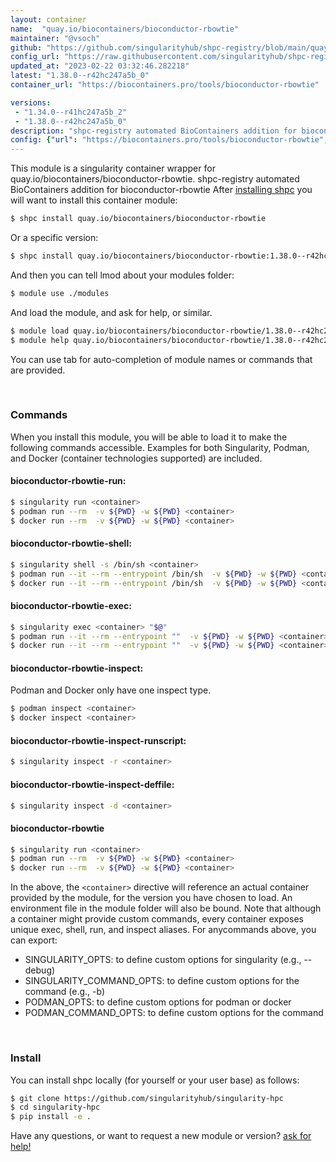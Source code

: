 ```yaml
---
layout: container
name:  "quay.io/biocontainers/bioconductor-rbowtie"
maintainer: "@vsoch"
github: "https://github.com/singularityhub/shpc-registry/blob/main/quay.io/biocontainers/bioconductor-rbowtie/container.yaml"
config_url: "https://raw.githubusercontent.com/singularityhub/shpc-registry/main/quay.io/biocontainers/bioconductor-rbowtie/container.yaml"
updated_at: "2023-02-22 03:32:46.282218"
latest: "1.38.0--r42hc247a5b_0"
container_url: "https://biocontainers.pro/tools/bioconductor-rbowtie"

versions:
 - "1.34.0--r41hc247a5b_2"
 - "1.38.0--r42hc247a5b_0"
description: "shpc-registry automated BioContainers addition for bioconductor-rbowtie"
config: {"url": "https://biocontainers.pro/tools/bioconductor-rbowtie", "maintainer": "@vsoch", "description": "shpc-registry automated BioContainers addition for bioconductor-rbowtie", "latest": {"1.38.0--r42hc247a5b_0": "sha256:49f957bbdde1fc9aad2cc37cbca44d1ebf102e42c6a6388126276672c01c3973"}, "tags": {"1.34.0--r41hc247a5b_2": "sha256:a469cf2c0dec56cee3d3af3ff11472b92335fd8a15d9f0290e571bc66c4794e6", "1.38.0--r42hc247a5b_0": "sha256:49f957bbdde1fc9aad2cc37cbca44d1ebf102e42c6a6388126276672c01c3973"}, "docker": "quay.io/biocontainers/bioconductor-rbowtie"}
---
```


This module is a singularity container wrapper for quay.io/biocontainers/bioconductor-rbowtie.
shpc-registry automated BioContainers addition for bioconductor-rbowtie
After [installing shpc](#install) you will want to install this container module:


```bash
$ shpc install quay.io/biocontainers/bioconductor-rbowtie
```

Or a specific version:

```bash
$ shpc install quay.io/biocontainers/bioconductor-rbowtie:1.38.0--r42hc247a5b_0
```

And then you can tell lmod about your modules folder:

```bash
$ module use ./modules
```

And load the module, and ask for help, or similar.

```bash
$ module load quay.io/biocontainers/bioconductor-rbowtie/1.38.0--r42hc247a5b_0
$ module help quay.io/biocontainers/bioconductor-rbowtie/1.38.0--r42hc247a5b_0
```

You can use tab for auto-completion of module names or commands that are provided.

<br>

### Commands

When you install this module, you will be able to load it to make the following commands accessible.
Examples for both Singularity, Podman, and Docker (container technologies supported) are included.

#### bioconductor-rbowtie-run:

```bash
$ singularity run <container>
$ podman run --rm  -v ${PWD} -w ${PWD} <container>
$ docker run --rm  -v ${PWD} -w ${PWD} <container>
```

#### bioconductor-rbowtie-shell:

```bash
$ singularity shell -s /bin/sh <container>
$ podman run --it --rm --entrypoint /bin/sh  -v ${PWD} -w ${PWD} <container>
$ docker run --it --rm --entrypoint /bin/sh  -v ${PWD} -w ${PWD} <container>
```

#### bioconductor-rbowtie-exec:

```bash
$ singularity exec <container> "$@"
$ podman run --it --rm --entrypoint ""  -v ${PWD} -w ${PWD} <container> "$@"
$ docker run --it --rm --entrypoint ""  -v ${PWD} -w ${PWD} <container> "$@"
```

#### bioconductor-rbowtie-inspect:

Podman and Docker only have one inspect type.

```bash
$ podman inspect <container>
$ docker inspect <container>
```

#### bioconductor-rbowtie-inspect-runscript:

```bash
$ singularity inspect -r <container>
```

#### bioconductor-rbowtie-inspect-deffile:

```bash
$ singularity inspect -d <container>
```



#### bioconductor-rbowtie

```bash
$ singularity run <container>
$ podman run --rm  -v ${PWD} -w ${PWD} <container>
$ docker run --rm  -v ${PWD} -w ${PWD} <container>
```


In the above, the `<container>` directive will reference an actual container provided
by the module, for the version you have chosen to load. An environment file in the
module folder will also be bound. Note that although a container
might provide custom commands, every container exposes unique exec, shell, run, and
inspect aliases. For anycommands above, you can export:

 - SINGULARITY_OPTS: to define custom options for singularity (e.g., --debug)
 - SINGULARITY_COMMAND_OPTS: to define custom options for the command (e.g., -b)
 - PODMAN_OPTS: to define custom options for podman or docker
 - PODMAN_COMMAND_OPTS: to define custom options for the command

<br>

### Install

You can install shpc locally (for yourself or your user base) as follows:

```bash
$ git clone https://github.com/singularityhub/singularity-hpc
$ cd singularity-hpc
$ pip install -e .
```

Have any questions, or want to request a new module or version? [ask for help!](https://github.com/singularityhub/singularity-hpc/issues)